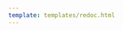 ```yaml
---
template: templates/redoc.html
---
```


<redoc spec-url="{{base_path}}/apis/restapis/validation.yaml" scroll-y-offset="{{redocly.scroll_y_offset}}"></redoc>
